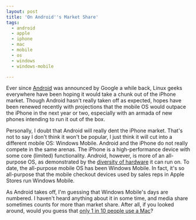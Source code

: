 ```yaml
---
layout: post
title: 'On Android''s Market Share'
tags:
  - android
  - apple
  - iphone
  - mac
  - mobile
  - os
  - windows
  - windows-mobile

---
```


Ever since <a href="http://www.android.com/">Android</a> was announced by Google a while back, Linux geeks everywhere have been hoping it would take a chunk out of the iPhone market. Though Android hasn't really taken off as expected, hopes have been renewed recently with projections that the mobile OS would outpace the iPhone in the next year or two, especially with an armada of new phones intending to run it out of the box.

Personally, I doubt that Android will really dent the iPhone market. That's not to say I don't think it won't be popular, I just think it will cut into a different mobile OS: Windows Mobile. Android and the iPhone do not really compete in the same arenas. The iPhone is a high-performance device with some core (limited) functionality. Android, however, is more of an all-purpose OS, as demonstrated by the <a href="http://www.liliputing.com/2009/01/you-can-run-android-on-a-netbook-but-why-would-you-want-to.html">diversity of hardware</a> it can run on. To date, the all-purpose mobile OS has been Windows Mobile. In fact, it's so all-purpose that the mobile checkout devices used by sales reps in Apple Stores run Windows Mobile.

As Android takes off, I'm guessing that Windows Mobile's days are numbered. I haven't heard anything about it in some time, and media share sometimes counts for more than market share. After all, if you looked around, would you guess that <a href="http://www.tuaw.com/2009/01/02/apple-market-share-tops-10-windows-share-lowest-since-tracking/">only 1 in 10 people use a Mac</a>?
